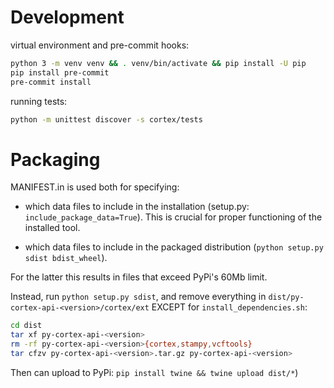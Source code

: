 # Development

virtual environment and pre-commit hooks:
```bash
python 3 -m venv venv && . venv/bin/activate && pip install -U pip
pip install pre-commit
pre-commit install
```

running tests:
```bash
python -m unittest discover -s cortex/tests
```

# Packaging

MANIFEST.in is used both for specifying:
* which data files to include in the 
installation (setup.py: `include_package_data=True`). This is crucial
 for proper functioning of the installed tool.
 
*  which data files to include in the packaged distribution (`python setup.py sdist bdist_wheel`).

For the latter this results in files that exceed PyPi's 60Mb limit.

Instead, run `python setup.py sdist`, and remove everything in 
`dist/py-cortex-api-<version>/cortex/ext` EXCEPT for `install_dependencies.sh`:

```bash
cd dist
tar xf py-cortex-api-<version>
rm -rf py-cortex-api-<version>{cortex,stampy,vcftools}
tar cfzv py-cortex-api-<version>.tar.gz py-cortex-api-<version>
```
 
Then can upload to PyPi: 
`pip install twine && twine upload dist/*`)


